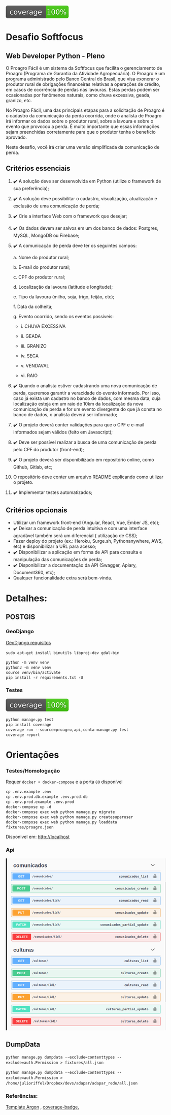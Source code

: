 ![](media/coverage_geral.svg)

# Desafio Softfocus

## Web Developer Python - Pleno

O Proagro Fácil é um sistema da Softfocus que facilita o gerenciamento de Proagro (Programa de Garantia da Atividade
Agropecuária). O Proagro é um programa administrado pelo Banco Central do Brasil, que visa exonerar o produtor rural de
obrigações financeiras relativas a operações de crédito, em casos de ocorrência de perdas nas lavouras. Estas perdas
podem ser ocasionadas por fenômenos naturais, como chuva excessiva, geada, granizo, etc.

No Proagro Fácil, uma das principais etapas para a solicitação de Proagro é o cadastro da comunicação da perda ocorrida,
onde o analista de Proagro irá informar os dados sobre o produtor rural, sobre a lavoura e sobre o evento que provocou a
perda. É muito importante que essas informações sejam preenchidas corretamente para que o produtor tenha o benefício
aprovado.

Neste desafio, você irá criar uma versão simplificada da comunicação de perda.

## Critérios essenciais

1. :heavy_check_mark: A solução deve ser desenvolvida em Python (utilize o framework de sua preferência);
2. :heavy_check_mark: A solução deve possibilitar o cadastro, visualização, atualização e exclusão de uma comunicação de
   perda;
3. :heavy_check_mark: Crie a interface Web com o framework que desejar;
4. :heavy_check_mark: Os dados devem ser salvos em um dos banco de dados: Postgres, MySQL, MongoDB ou Firebase;
5. :heavy_check_mark: A comunicação de perda deve ter os seguintes campos:

   a. Nome do produtor rural;

   b. E-mail do produtor rural;

   c. CPF do produtor rural;

   d. Localização da lavoura (latitude e longitude);

   e. Tipo da lavoura (milho, soja, trigo, feijão, etc);

   f. Data da colheita;

   g. Evento ocorrido, sendo os eventos possíveis:

   - i. CHUVA EXCESSIVA

   - ii. GEADA
   - iii. GRANIZO
   - iv. SECA
   - v. VENDAVAL
   - vi. RAIO

6. :heavy_check_mark: Quando o analista estiver cadastrando uma nova comunicação de perda, queremos garantir a
   veracidade do evento informado. Por isso, caso já exista um cadastro no banco de dados, com mesma data, cuja
   localização esteja em um raio de 10km da localização da nova comunicação de perda e for um evento divergente do que
   já consta no banco de dados, o analista deverá ser informado;

7. :heavy_check_mark: O projeto deverá conter validações para que o CPF e e-mail informados sejam válidos (feito em
   Javascript);

8. :heavy_check_mark: Deve ser possível realizar a busca de uma comunicação de perda pelo CPF do produtor (front-end);

9. :heavy_check_mark: O projeto deverá ser disponibilizado em repositório online, como Github, Gitlab, etc;

10. O repositório deve conter um arquivo README explicando como utilizar o projeto.
11. :heavy_check_mark: Implementar testes automatizados;

## Critérios opcionais

- Utilizar um framework front-end (Angular, React, Vue, Ember JS, etc);
- :heavy_check_mark: Deixar a comunicação de perda intuitiva e com uma interface agradável também será um diferencial (
  utilização de CSS);
- Fazer deploy do projeto (ex.: Heroku, Surge.sh, Pythonanywhere, AWS, etc)
  e disponibilizar a URL para acesso;
- :heavy_check_mark: Disponibilizar a aplicação em forma de API para consulta e manipulação das comunicações de perda;
- :heavy_check_mark: Disponibilizar a documentação da API (Swagger, Apiary, Document360, etc);
- Qualquer funcionalidade extra será bem-vinda.

# Detalhes:

## POSTGIS

### GeoDjango

[GeoDjango requisitos](https://docs.djangoproject.com/pt-br/3.2/ref/contrib/gis/install/geolibs/)

`sudo apt-get install binutils libproj-dev gdal-bin`

```shell
python -m venv venv
python3 -m venv venv
source venv/bin/activate
pip install -r requirements.txt -U

```

### Testes

![](media/coverage_geral.svg)

```shell
python manage.py test
pip install coverage
coverage run --source=proagro,api,conta manage.py test
coverage report
```

# Orientações

### Testes/Homologação

Requer `docker + docker-compose` e a porta `80` disponível

```shell
cp .env.example .env
cp .env.prod.db.example .env.prod.db
cp .env.prod.example .env.prod
docker-compose up -d
docker-compose exec web python manage.py migrate
docker-compose exec web python manage.py createsuperuser
docker-compose exec web python manage.py loaddata fixtures/proagro.json
```

Disponivel em: [http://localhost](http://localhost)

### Api

![](media/swagger.png)

## DumpData

`python manage.py dumpdata --exclude=contenttypes --exclude=auth.Permission > fixtures/all.json`

`python manage.py dumpdata --exclude=contenttypes --exclude=auth.Permission > /home/julioriffel/Dropbox/devs/adapar/adapar_rede/all.json`

### Referências:

[Template Argon](https://github.com/creativetimofficial/argon-dashboard-django)
, [coverage-badge](https://github.com/dbrgn/coverage-badge),  